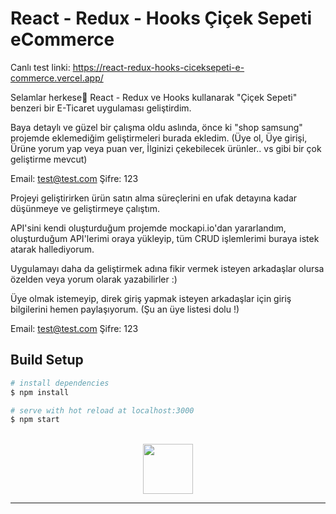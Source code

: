 # React - Redux - Hooks Çiçek Sepeti eCommerce
Canlı test linki: https://react-redux-hooks-ciceksepeti-e-commerce.vercel.app/

Selamlar herkese👋  React - Redux ve Hooks kullanarak "Çiçek Sepeti" benzeri bir E-Ticaret uygulaması geliştirdim.  

Baya detaylı ve güzel bir çalışma oldu aslında, önce ki "shop samsung" projemde eklemediğim geliştirmeleri burada ekledim.
(Üye ol, Üye girişi, Ürüne yorum yap veya puan ver, 
İlginizi çekebilecek ürünler.. vs gibi bir çok geliştirme mevcut) 

Email: test@test.com
Şifre: 123

Projeyi geliştirirken ürün satın alma süreçlerini en ufak detayına kadar düşünmeye ve geliştirmeye çalıştım. 

API'sini kendi oluşturduğum projemde mockapi.io'dan yararlandım, oluşturduğum API'lerimi oraya yükleyip, tüm CRUD işlemlerimi buraya istek atarak hallediyorum.

Uygulamayı daha da geliştirmek adına fikir vermek isteyen arkadaşlar olursa özelden veya yorum olarak yazabilirler :)

Üye olmak istemeyip, direk giriş yapmak isteyen arkadaşlar için giriş bilgilerini hemen paylaşıyorum. (Şu an üye listesi dolu !)

Email: test@test.com
Şifre: 123

## Build Setup

```bash
# install dependencies
$ npm install

# serve with hot reload at localhost:3000
$ npm start
```

<br>
<div align="center">
  <img src="https://image.flaticon.com/teams/slug/smashicons.jpg" width="80">
  <hr/>
</div>

